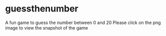 # guessthenumber
A fun game to guess the number between 0 and 20
Please click on the png image to view the snapshot of the game
